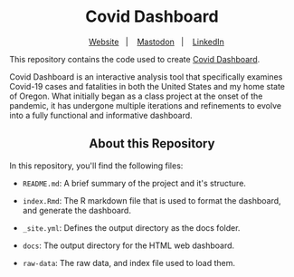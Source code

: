 <h1 align="center">
Covid Dashboard
</h1>

<div align="center">

&nbsp;&nbsp;&nbsp; [Website][Website]&nbsp;&nbsp;&nbsp;|&nbsp;&nbsp;&nbsp; [Mastodon][Mastodon]&nbsp;&nbsp;&nbsp;|&nbsp;&nbsp;&nbsp; [LinkedIn][LinkedIn]

</div>

<!--
Quick Link
-->

[Website]:https://www.rbolt.me/
[Mastodon]:https://mastodon.social/@rbolt@pnw.zone
[LinkedIn]:https://www.linkedin.com/in/randi-bolt/

This repository contains the code used to create [Covid Dashboard](https://rbolt13.github.io/covid-dashboard/).

Covid Dashboard is an interactive analysis tool that specifically examines Covid-19 cases and fatalities in both the United States and my home state of Oregon. What initially began as a class project at the onset of the pandemic, it has undergone multiple iterations and refinements to evolve into a fully functional and informative dashboard. 

<h2 align="center">
About this Repository
</h2>

In this repository, you'll find the following files:

* `README.md`: A brief summary of the project and it's structure. 

* `index.Rmd`: The R markdown file that is used to format the dashboard, and generate the dashboard. 

* `_site.yml`: Defines the output directory as the docs folder. 

* `docs`: The output directory for the HTML web dashboard. 

* `raw-data`: The raw data, and index file used to load them. 